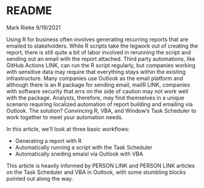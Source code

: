 README
================
Mark Rieke
9/19/2021

Using R for business often involves generating recurring reports that
are emailed to stakeholders. While R scripts take the legwork out of
creating the report, there is still quite a bit of labor involved in
rerunning the script and sending out an email with the report attached.
Third party automations, like GitHub Actions LINK, can run the R script
regularly, but companies working with sensitive data may require that
everything stays within the existing infrastructure. Many companies use
Outlook as the email platform and although there is an R package for
sending email, mailR LINK, companies with software security that errs on
the side of caution may not work well with the package. Analysts,
therefore, may find themselves in a unique scenario requiring localized
automation of report building and emailing via Outlook. The solution?
Convincing R, VBA, and Window’s Task Scheduler to work together to meet
your automation needs.

In this article, we’ll look at three basic workflows:

-   Generating a report with R
-   Automatically running a script with the Task Scheduler
-   Automatically sneding emaisl via Outlook with VBA

This article is heavily informed by PERSON LINK and PERSON LINK articles
on the Task Scheduler and VBA in Outlook, with some stumbling blocks
pointed out along the way.
